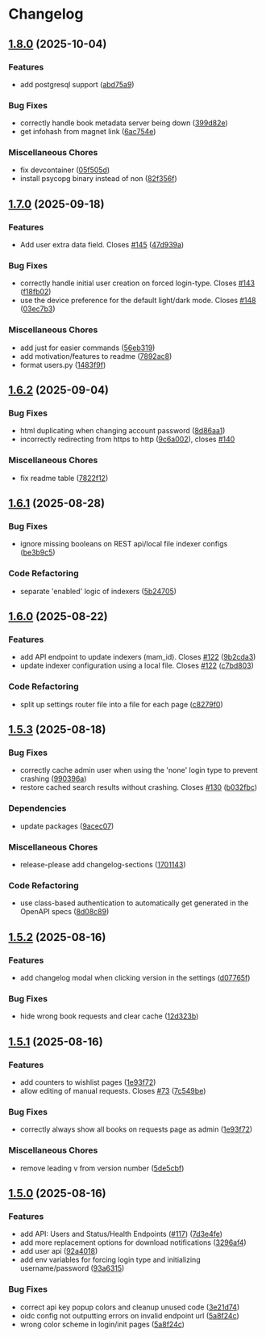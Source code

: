 # Changelog

## [1.8.0](https://github.com/markbeep/AudioBookRequest/compare/v1.7.0...v1.8.0) (2025-10-04)


### Features

* add postgresql support ([abd75a9](https://github.com/markbeep/AudioBookRequest/commit/abd75a96dad8f7e96a0c564f3bf7625cdf5ee831))


### Bug Fixes

* correctly handle book metadata server being down ([399d82e](https://github.com/markbeep/AudioBookRequest/commit/399d82ed4e9d79ab968312067d258239863e0052))
* get infohash from magnet link ([6ac754e](https://github.com/markbeep/AudioBookRequest/commit/6ac754e2621fcbb31a6bbd32a270a1da7fafa30c))


### Miscellaneous Chores

* fix devcontainer ([05f505d](https://github.com/markbeep/AudioBookRequest/commit/05f505ddb30435b53bd7f6d64703ceaad2dd2271))
* install psycopg binary instead of non ([82f356f](https://github.com/markbeep/AudioBookRequest/commit/82f356f0cf0afbeb9e70e2ce49ac500d1fd6d554))

## [1.7.0](https://github.com/markbeep/AudioBookRequest/compare/v1.6.2...v1.7.0) (2025-09-18)


### Features

* Add user extra data field. Closes [#145](https://github.com/markbeep/AudioBookRequest/issues/145) ([47d939a](https://github.com/markbeep/AudioBookRequest/commit/47d939a987015dbfd15109aaa11e9a6ee6b8b5b3))


### Bug Fixes

* correctly handle initial user creation on forced login-type. Closes [#143](https://github.com/markbeep/AudioBookRequest/issues/143) ([f18fb02](https://github.com/markbeep/AudioBookRequest/commit/f18fb02ba9b50f5fb4399bb13549d2ca1be34a59))
* use the device preference for the default light/dark mode. Closes [#148](https://github.com/markbeep/AudioBookRequest/issues/148) ([03ec7b3](https://github.com/markbeep/AudioBookRequest/commit/03ec7b3a8335b749037ae9ad0255399e792b9169))


### Miscellaneous Chores

* add just for easier commands ([56eb319](https://github.com/markbeep/AudioBookRequest/commit/56eb319ac9c7bf12671da54c0f06d3d6f6c2525b))
* add motivation/features to readme ([7892ac8](https://github.com/markbeep/AudioBookRequest/commit/7892ac86b403fb41214a1d07f434ad9844460f65))
* format users.py ([1483f9f](https://github.com/markbeep/AudioBookRequest/commit/1483f9f98d9f2afc8b20ed95d93e88dcf8b36551))

## [1.6.2](https://github.com/markbeep/AudioBookRequest/compare/v1.6.1...v1.6.2) (2025-09-04)


### Bug Fixes

* html duplicating when changing account password ([8d86aa1](https://github.com/markbeep/AudioBookRequest/commit/8d86aa13a166655534838f90243b0a789aac7074))
* incorrectly redirecting from https to http ([9c6a002](https://github.com/markbeep/AudioBookRequest/commit/9c6a00258dd9d583913480afee42cde276f49eed)), closes [#140](https://github.com/markbeep/AudioBookRequest/issues/140)


### Miscellaneous Chores

* fix readme table ([7822f12](https://github.com/markbeep/AudioBookRequest/commit/7822f12b3807df0644e86170326c9a5130d8e6f7))

## [1.6.1](https://github.com/markbeep/AudioBookRequest/compare/v1.6.0...v1.6.1) (2025-08-28)


### Bug Fixes

* ignore missing booleans on REST api/local file indexer configs ([be3b9c5](https://github.com/markbeep/AudioBookRequest/commit/be3b9c54e54ad1cfb59931cac7a10bca0bb8e6c4))


### Code Refactoring

* separate 'enabled' logic of indexers ([5b24705](https://github.com/markbeep/AudioBookRequest/commit/5b24705f96bdb93a0a78149d9a7485c6c2e89096))

## [1.6.0](https://github.com/markbeep/AudioBookRequest/compare/v1.5.3...v1.6.0) (2025-08-22)


### Features

* add API endpoint to update indexers (mam_id). Closes [#122](https://github.com/markbeep/AudioBookRequest/issues/122) ([9b2cda3](https://github.com/markbeep/AudioBookRequest/commit/9b2cda30c01e8d024cc8e66fdef5cf0d46bc153f))
* update indexer configuration using a local file. Closes [#122](https://github.com/markbeep/AudioBookRequest/issues/122) ([c7bd803](https://github.com/markbeep/AudioBookRequest/commit/c7bd80377c9495e5519cd5a7ab4edc84f1b2a436))


### Code Refactoring

* split up settings router file into a file for each page ([c8279f0](https://github.com/markbeep/AudioBookRequest/commit/c8279f084784dd19bf02631eb31de8befab03eba))

## [1.5.3](https://github.com/markbeep/AudioBookRequest/compare/v1.5.2...v1.5.3) (2025-08-18)


### Bug Fixes

* correctly cache admin user when using the 'none' login type to prevent crashing ([990396a](https://github.com/markbeep/AudioBookRequest/commit/990396a519c0e186bb45a1206856f2922f88da2a))
* restore cached search results without crashing. Closes [#130](https://github.com/markbeep/AudioBookRequest/issues/130) ([b032fbc](https://github.com/markbeep/AudioBookRequest/commit/b032fbc92ee66dc31d9f37bc38fd6131fbeab626))


### Dependencies

* update packages ([9acec07](https://github.com/markbeep/AudioBookRequest/commit/9acec077c0995ac0e7c4db84035f091ca216cd93))


### Miscellaneous Chores

* release-please add changelog-sections ([1701143](https://github.com/markbeep/AudioBookRequest/commit/1701143bb304a20518dfab94c9b7cfbe7e779d9c))


### Code Refactoring

* use class-based authentication to automatically get generated in the OpenAPI specs ([8d08c89](https://github.com/markbeep/AudioBookRequest/commit/8d08c891c4be04919eae25e60b87ed5d250eedd8))

## [1.5.2](https://github.com/markbeep/AudioBookRequest/compare/v1.5.1...v1.5.2) (2025-08-16)


### Features

* add changelog modal when clicking version in the settings ([d07765f](https://github.com/markbeep/AudioBookRequest/commit/d07765f9241b5965914bcc4bbb34abe993c5d733))


### Bug Fixes

* hide wrong book requests and clear cache ([12d323b](https://github.com/markbeep/AudioBookRequest/commit/12d323b9faa9026e3343bdb4d66b31bdee8f96b0))

## [1.5.1](https://github.com/markbeep/AudioBookRequest/compare/v1.5.0...v1.5.1) (2025-08-16)


### Features

* add counters to wishlist pages ([1e93f72](https://github.com/markbeep/AudioBookRequest/commit/1e93f725af86caeefd9b7d44711bb06fb09f247d))
* allow editing of manual requests. Closes [#73](https://github.com/markbeep/AudioBookRequest/issues/73) ([7c549be](https://github.com/markbeep/AudioBookRequest/commit/7c549be1efcb219fe652d4c79f733c597ed297e5))


### Bug Fixes

* correctly always show all books on requests page as admin ([1e93f72](https://github.com/markbeep/AudioBookRequest/commit/1e93f725af86caeefd9b7d44711bb06fb09f247d))


### Miscellaneous Chores

* remove leading v from version number ([5de5cbf](https://github.com/markbeep/AudioBookRequest/commit/5de5cbfcd61c5f52f9fccb38190a42c26fc024a0))

## [1.5.0](https://github.com/markbeep/AudioBookRequest/compare/1.4.9...v1.5.0) (2025-08-16)

### Features

- add API: Users and Status/Health Endpoints ([#117](https://github.com/markbeep/AudioBookRequest/issues/117)) ([7d3e4fe](https://github.com/markbeep/AudioBookRequest/commit/7d3e4fedc672226afb858088e0d6fc5b7ec7604a))
- add more replacement options for download notifications ([3296af4](https://github.com/markbeep/AudioBookRequest/commit/3296af497032c5fa8e2c89b21770e7f259448011))
- add user api ([92a4018](https://github.com/markbeep/AudioBookRequest/commit/92a401879bb71439c8e0ada579c16799059f8748))
- add env variables for forcing login type and initializing username/password ([93a6315](https://github.com/markbeep/AudioBookRequest/commit/93a6315e304a829506136e90fde2f98af71625f9))

### Bug Fixes

- correct api key popup colors and cleanup unused code ([3e21d74](https://github.com/markbeep/AudioBookRequest/commit/3e21d7476df097f2410c3a0af3804ac499df47a6))
- oidc config not outputting errors on invalid endpoint url ([5a8f24c](https://github.com/markbeep/AudioBookRequest/commit/5a8f24cec07e59d39f1208e001c18c1b2f0b68a7))
- wrong color scheme in login/init pages ([5a8f24c](https://github.com/markbeep/AudioBookRequest/commit/5a8f24cec07e59d39f1208e001c18c1b2f0b68a7))
